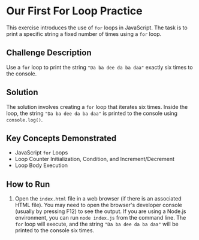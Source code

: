 # Our First For Loop Practice

This exercise introduces the use of `for` loops in JavaScript. The task is to print a specific string a fixed number of times using a `for` loop.

## Challenge Description

Use a `for` loop to print the string `"Da ba dee da ba daa"` exactly six times to the console.

## Solution

The solution involves creating a `for` loop that iterates six times. Inside the loop, the string `"Da ba dee da ba daa"` is printed to the console using `console.log()`.

## Key Concepts Demonstrated

*   JavaScript `for` Loops
*   Loop Counter Initialization, Condition, and Increment/Decrement
*   Loop Body Execution

## How to Run

1.  Open the `index.html` file in a web browser (if there is an associated HTML file). You may need to open the browser's developer console (usually by pressing F12) to see the output. If you are using a Node.js environment, you can run `node index.js` from the command line. The `for` loop will execute, and the string `"Da ba dee da ba daa"` will be printed to the console six times.